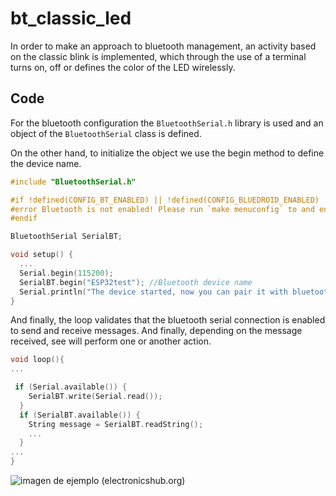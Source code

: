 # bt_classic_led

<p>
  In order to make an approach to bluetooth management, an activity based on the classic blink is implemented, which through the use of a terminal turns on, off or defines the color of the LED wirelessly.
</p>

## Code

  For the bluetooth configuration the `BluetoothSerial.h` library is used and an object of the `BluetoothSerial` class is defined.

On the other hand, to initialize the object we use the begin method to define the device name.

```C
#include "BluetoothSerial.h"

#if !defined(CONFIG_BT_ENABLED) || !defined(CONFIG_BLUEDROID_ENABLED)
#error Bluetooth is not enabled! Please run `make menuconfig` to and enable it
#endif

BluetoothSerial SerialBT;

void setup() {
  ...
  Serial.begin(115200);
  SerialBT.begin("ESP32test"); //Bluetooth device name
  Serial.println("The device started, now you can pair it with bluetooth!");
}
```
<p>
  And finally, the loop validates that the bluetooth serial connection is enabled to send and receive messages. And finally, depending on the message received, see will perform one or another action.
</p>

```C
void loop(){
...

 if (Serial.available()) {
    SerialBT.write(Serial.read());
  }
  if (SerialBT.available()) {
    String message = SerialBT.readString();
    ...  
  }
...
}
```




<img src="https://www.electronicshub.org/wp-content/uploads/2021/03/ESP32-Bluetooth-Pairing.jpg" alt="imagen de ejemplo (electronicshub.org)">
